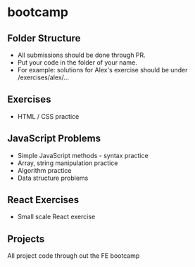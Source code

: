 # bootcamp

## Folder Structure
* All submissions should be done through PR.
* Put your code in the folder of your name.
* For example: solutions for Alex's exercise should be under /exercises/alex/...

## Exercises

* HTML / CSS practice

## JavaScript Problems

* Simple JavaScript methods - syntax practice
* Array, string manipulation practice
* Algorithm practice
* Data structure problems

## React Exercises
* Small scale React exercise

## Projects

All project code through out the FE bootcamp
